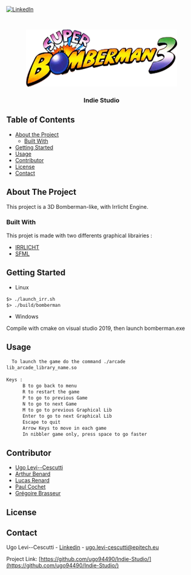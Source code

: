 <!--[![Stargazers][stars-shield]][stars-url]-->
[![LinkedIn][linkedin-shield]][linkedin-url]



<!-- PROJECT LOGO -->
<br />
<p align="center">
  <a href="https://github.com/ugo94490/Indie-Studio/">
    <img src="assets/Sprite/title.png" alt="Logo" width="400" height="151">
  </a>

  <h3 align="center">Indie Studio</h3>
</p>



<!-- TABLE OF CONTENTS -->
## Table of Contents

* [About the Project](#about-the-project)
  * [Built With](#built-with)
* [Getting Started](#getting-started)
* [Usage](#usage)
* [Contributor](#contributor)
* [License](#license)
* [Contact](#contact)



<!-- ABOUT THE PROJECT -->
## About The Project

This project is a 3D Bomberman-like, with Irrlicht Engine.

### Built With
This projet is made with two differents graphical librairies :
* [IRRLICHT](http://irrlicht.sourceforge.net/)
* [SFML](https://www.sfml-dev.org/)



<!-- GETTING STARTED -->
## Getting Started

* Linux
```
$> ./launch_irr.sh
$> ./build/bomberman
```

* Windows

Compile with cmake on visual studio 2019, then launch bomberman.exe


<!-- USAGE EXAMPLES -->
## Usage
```
  To launch the game do the command ./arcade lib_arcade_library_name.so

Keys :
      B to go back to menu
      R to restart the game
      P to go to previous Game
      N to go to next Game
      M to go to previous Graphical Lib
      Enter to go to next Graphical Lib
      Escape to quit
      Arrow Keys to move in each game
      In nibbler game only, press space to go faster
```


<!-- CONTRIBUTING -->
## Contributor

* [Ugo Levi--Cescutti](https://github.com/ugo94490)
* [Arthur Benard]()
* [Lucas Renard](https://github.com/LightFox7/)
* [Paul Cochet](https://github.com/Paul-Cochet)
* [Grégoire Brasseur](https://github.com/lerimeur)


<!-- LICENSE -->
## License



<!-- CONTACT -->
## Contact

Ugo Levi--Cescutti - [Linkedin](https://www.linkedin.com/in/ugo-levi-cescutti/) - ugo.levi-cescutti@epitech.eu

Project Link: [https://github.com/ugo94490/Indie-Studio/](https://github.com/ugo94490/Indie-Studio/)

[stars-shield]: https://img.shields.io/github/stars/ugo94490/Indie-Studio/.svg?style=flat-square
[stars-url]: https://github.com/ugo94490/Indie-Studio/stargazers
[linkedin-shield]: https://img.shields.io/badge/-LinkedIn-black.svg?style=flat-square&logo=linkedin&colorB=555
[linkedin-url]: https://www.linkedin.com/in/ugo-levi-cescutti/

